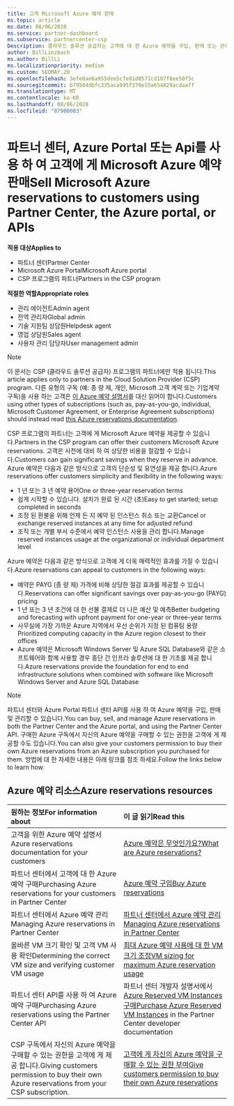 ```yaml
---
title: 고객 Microsoft Azure 예약 판매
ms.topic: article
ms.date: 08/06/2020
ms.service: partner-dashboard
ms.subservice: partnercenter-csp
Description: 클라우드 솔루션 공급자는 고객에 대 한 Azure 예약을 구입, 판매 또는 관리할 수 있습니다. 파트너 센터, Azure Portal 또는 파트너 센터 API를 사용 합니다.
author: BillLinzbach
ms.author: BillLi
ms.localizationpriority: medium
ms.custom: SEOMAY.20
ms.openlocfilehash: 3efe8ae6a955dee5cfe01d0571cd107f8ee50f5c
ms.sourcegitcommit: b79504dbfc335aca995f370e15a654829acdaaff
ms.translationtype: MT
ms.contentlocale: ko-KR
ms.lasthandoff: 08/06/2020
ms.locfileid: "87900083"
---
```

# <a name="sell-microsoft-azure-reservations-to-customers-using-partner-center-the-azure-portal-or-apis"></a><span data-ttu-id="42135-104">파트너 센터, Azure Portal 또는 Api를 사용 하 여 고객에 게 Microsoft Azure 예약 판매</span><span class="sxs-lookup"><span data-stu-id="42135-104">Sell Microsoft Azure reservations to customers using Partner Center, the Azure portal, or APIs</span></span>

<span data-ttu-id="42135-105">**적용 대상**</span><span class="sxs-lookup"><span data-stu-id="42135-105">**Applies to**</span></span>

- <span data-ttu-id="42135-106">파트너 센터</span><span class="sxs-lookup"><span data-stu-id="42135-106">Partner Center</span></span>
- <span data-ttu-id="42135-107">Microsoft Azure Portal</span><span class="sxs-lookup"><span data-stu-id="42135-107">Microsoft Azure portal</span></span>
- <span data-ttu-id="42135-108">CSP 프로그램의 파트너</span><span class="sxs-lookup"><span data-stu-id="42135-108">Partners in the CSP program</span></span>

<span data-ttu-id="42135-109">**적절한 역할**</span><span class="sxs-lookup"><span data-stu-id="42135-109">**Appropriate roles**</span></span>

- <span data-ttu-id="42135-110">관리 에이전트</span><span class="sxs-lookup"><span data-stu-id="42135-110">Admin agent</span></span>
- <span data-ttu-id="42135-111">전역 관리자</span><span class="sxs-lookup"><span data-stu-id="42135-111">Global admin</span></span>
- <span data-ttu-id="42135-112">기술 지원팀 상담원</span><span class="sxs-lookup"><span data-stu-id="42135-112">Helpdesk agent</span></span>
- <span data-ttu-id="42135-113">영업 상담원</span><span class="sxs-lookup"><span data-stu-id="42135-113">Sales agent</span></span>
- <span data-ttu-id="42135-114">사용자 관리 담당자</span><span class="sxs-lookup"><span data-stu-id="42135-114">User management admin</span></span>

> [!NOTE]
> <span data-ttu-id="42135-115">이 문서는 CSP (클라우드 솔루션 공급자) 프로그램의 파트너에만 적용 됩니다.</span><span class="sxs-lookup"><span data-stu-id="42135-115">This article applies only to partners in the Cloud Solution Provider (CSP) program.</span></span> <span data-ttu-id="42135-116">다른 유형의 구독 (예: 종 량 제, 개인, Microsoft 고객 계약 또는 기업계약 구독)을 사용 하는 고객은 [이 Azure 예약 설명서](https://docs.microsoft.com/azure/cost-management-billing/reservations)를 대신 읽어야 합니다.</span><span class="sxs-lookup"><span data-stu-id="42135-116">Customers using other types of subscriptions (such as, pay-as-you-go, individual, Microsoft Customer Agreement, or Enterprise Agreement subscriptions) should instead read [this Azure reservations documentation](https://docs.microsoft.com/azure/cost-management-billing/reservations).</span></span>

<span data-ttu-id="42135-117">CSP 프로그램의 파트너는 고객에 게 Microsoft Azure 예약을 제공할 수 있습니다.</span><span class="sxs-lookup"><span data-stu-id="42135-117">Partners in the CSP program can offer their customers Microsoft Azure reservations.</span></span> <span data-ttu-id="42135-118">고객은 사전에 대비 하 여 상당한 비용을 절감할 수 있습니다.</span><span class="sxs-lookup"><span data-stu-id="42135-118">Customers can gain significant savings when they reserve in advance.</span></span> <span data-ttu-id="42135-119">Azure 예약은 다음과 같은 방식으로 고객의 단순성 및 유연성을 제공 합니다.</span><span class="sxs-lookup"><span data-stu-id="42135-119">Azure reservations offer customers simplicity and flexibility in the following ways:</span></span>

- <span data-ttu-id="42135-120">1 년 또는 3 년 예약 용어</span><span class="sxs-lookup"><span data-stu-id="42135-120">One or three-year reservation terms</span></span>
- <span data-ttu-id="42135-121">쉽게 시작할 수 있습니다. 설치가 완료 된 시간 (초)</span><span class="sxs-lookup"><span data-stu-id="42135-121">Easy to get started; setup completed in seconds</span></span>
- <span data-ttu-id="42135-122">조정 된 환불을 위해 언제 든 지 예약 된 인스턴스 취소 또는 교환</span><span class="sxs-lookup"><span data-stu-id="42135-122">Cancel or exchange reserved instances at any time for adjusted refund</span></span>
- <span data-ttu-id="42135-123">조직 또는 개별 부서 수준에서 예약 인스턴스 사용을 관리 합니다.</span><span class="sxs-lookup"><span data-stu-id="42135-123">Manage reserved instances usage at the organizational or individual department level</span></span>

<span data-ttu-id="42135-124">Azure 예약은 다음과 같은 방식으로 고객에 게 더욱 매력적인 효과를 가질 수 있습니다.</span><span class="sxs-lookup"><span data-stu-id="42135-124">Azure reservations can appeal to customers in the following ways:</span></span>

- <span data-ttu-id="42135-125">예약은 PAYG (종 량 제) 가격에 비해 상당한 절감 효과를 제공할 수 있습니다.</span><span class="sxs-lookup"><span data-stu-id="42135-125">Reservations can offer significant savings over pay-as-you-go (PAYG) pricing</span></span>
- <span data-ttu-id="42135-126">1 년 또는 3 년 조건에 대 한 선불 결제로 더 나은 예산 및 예측</span><span class="sxs-lookup"><span data-stu-id="42135-126">Better budgeting and forecasting with upfront payment for one-year or three-year terms</span></span>
- <span data-ttu-id="42135-127">사무실에 가장 가까운 Azure 지역에서 우선 순위가 지정 된 컴퓨팅 용량</span><span class="sxs-lookup"><span data-stu-id="42135-127">Prioritized computing capacity in the Azure region closest to their offices</span></span>
- <span data-ttu-id="42135-128">Azure 예약은 Microsoft Windows Server 및 Azure SQL Database와 같은 소프트웨어와 함께 사용할 경우 종단 간 인프라 솔루션에 대 한 기초를 제공 합니다.</span><span class="sxs-lookup"><span data-stu-id="42135-128">Azure reservations provide the foundation for end to end infrastructure solutions when combined with software like Microsoft Windows Server and Azure SQL Database</span></span>

>[!NOTE]
> <span data-ttu-id="42135-129">파트너 센터와 Azure Portal 파트너 센터 API를 사용 하 여 Azure 예약을 구입, 판매 및 관리할 수 있습니다.</span><span class="sxs-lookup"><span data-stu-id="42135-129">You can buy, sell, and manage Azure reservations in both the Partner Center and the Azure portal, and using the Partner Center API.</span></span> <span data-ttu-id="42135-130">구매한 Azure 구독에서 자신의 Azure 예약을 구매할 수 있는 권한을 고객에 게 제공할 수도 있습니다.</span><span class="sxs-lookup"><span data-stu-id="42135-130">You can also give your customers permission to buy their own Azure reservations from an Azure subscription you purchased for them.</span></span> <span data-ttu-id="42135-131">방법에 대 한 자세한 내용은 아래 링크를 참조 하세요.</span><span class="sxs-lookup"><span data-stu-id="42135-131">Follow the links below to learn how.</span></span>

## <a name="azure-reservations-resources"></a><span data-ttu-id="42135-132">Azure 예약 리소스</span><span class="sxs-lookup"><span data-stu-id="42135-132">Azure reservations resources</span></span>

|<span data-ttu-id="42135-133">**원하는 정보**</span><span class="sxs-lookup"><span data-stu-id="42135-133">**For information about**</span></span>   |<span data-ttu-id="42135-134">**이 글 읽기**</span><span class="sxs-lookup"><span data-stu-id="42135-134">**Read this**</span></span>    |
|:-----------------------------|:-----------------|
| <span data-ttu-id="42135-135">고객을 위한 Azure 예약 설명서</span><span class="sxs-lookup"><span data-stu-id="42135-135">Azure reservations documentation for your customers</span></span> | [<span data-ttu-id="42135-136">Azure 예약은 무엇인가요?</span><span class="sxs-lookup"><span data-stu-id="42135-136">What are Azure reservations?</span></span>](https://docs.microsoft.com/azure/billing/billing-save-compute-costs-reservations)
|<span data-ttu-id="42135-137">파트너 센터에서 고객에 대 한 Azure 예약 구매</span><span class="sxs-lookup"><span data-stu-id="42135-137">Purchasing Azure reservations for your customers in Partner Center</span></span>   |[<span data-ttu-id="42135-138">Azure 예약 구입</span><span class="sxs-lookup"><span data-stu-id="42135-138">Buy Azure reservations</span></span>](azure-reservations-buying.md)
|<span data-ttu-id="42135-139">파트너 센터에서 Azure 예약 관리</span><span class="sxs-lookup"><span data-stu-id="42135-139">Managing Azure reservations in Partner Center</span></span> | [<span data-ttu-id="42135-140">파트너 센터에서 Azure 예약 관리</span><span class="sxs-lookup"><span data-stu-id="42135-140">Managing Azure reservations in Partner Center</span></span>](azure-reservations-manage.md)
|<span data-ttu-id="42135-141">올바른 VM 크기 확인 및 고객 VM 사용 확인</span><span class="sxs-lookup"><span data-stu-id="42135-141">Determining the correct VM size and verifying customer VM usage</span></span>   |[<span data-ttu-id="42135-142">최대 Azure 예약 사용에 대 한 VM 크기 조정</span><span class="sxs-lookup"><span data-stu-id="42135-142">VM sizing for maximum Azure reservation usage</span></span>](azure-usage.md)   |
|<span data-ttu-id="42135-143">파트너 센터 API를 사용 하 여 Azure 예약 구매</span><span class="sxs-lookup"><span data-stu-id="42135-143">Purchasing Azure reservations using the Partner Center API</span></span> | <span data-ttu-id="42135-144">파트너 센터 개발자 설명서에서 [Azure Reserved VM Instances 구매](https://docs.microsoft.com/partner-center/develop/purchase-azure-reservations)</span><span class="sxs-lookup"><span data-stu-id="42135-144">[Purchase Azure Reserved VM Instances](https://docs.microsoft.com/partner-center/develop/purchase-azure-reservations) in the Partner Center developer documentation</span></span>   |
|<span data-ttu-id="42135-145">CSP 구독에서 자신의 Azure 예약을 구매할 수 있는 권한을 고객에 게 제공 합니다.</span><span class="sxs-lookup"><span data-stu-id="42135-145">Giving customers permission to buy their own Azure reservations from your CSP subscription.</span></span> | [<span data-ttu-id="42135-146">고객에 게 자신의 Azure 예약을 구매할 수 있는 권한 부여</span><span class="sxs-lookup"><span data-stu-id="42135-146">Give customers permission to buy their own Azure reservations</span></span>](give-customers-permission.md)   |
